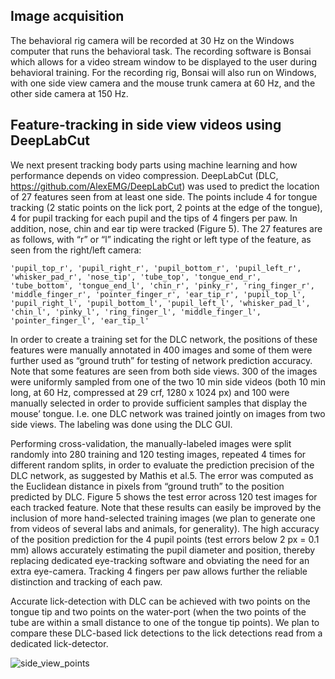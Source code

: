 
## Image acquisition 

The behavioral rig camera will be recorded at 30 Hz on the Windows computer that runs the behavioral task. The recording software is Bonsai which allows for a video stream window to be displayed to the user during behavioral training. For the recording rig, Bonsai will also run on Windows, with one side view camera and the mouse trunk camera at 60 Hz, and the other side camera at 150 Hz. 
 
## Feature-tracking in side view videos using DeepLabCut	 	 
	
We next present tracking body parts using machine learning and how performance depends on video compression. DeepLabCut (DLC, https://github.com/AlexEMG/DeepLabCut) was used to predict the location of 27 features seen from at least one side. The points include 4 for tongue tracking (2 static points on the lick port, 2 points at the edge of the tongue), 4 for pupil tracking for each pupil and the tips of 4 fingers per paw. In addition, nose, chin and ear tip were tracked (Figure 5). The 27 features are as follows, with “r” or “l” indicating the right or left type of the feature, as seen from the right/left camera:

`'pupil_top_r', 'pupil_right_r', 'pupil_bottom_r', 'pupil_left_r', 'whisker_pad_r', 'nose_tip', 'tube_top', 'tongue_end_r', 'tube_bottom', 'tongue_end_l', 'chin_r', 'pinky_r', 'ring_finger_r', 'middle_finger_r', 'pointer_finger_r', 'ear_tip_r', 'pupil_top_l', 'pupil_right_l', 'pupil_bottom_l', 'pupil_left_l', 'whisker_pad_l', 'chin_l', 'pinky_l', 'ring_finger_l', 'middle_finger_l', 'pointer_finger_l', 'ear_tip_l'`


In order to create a training set for the DLC network, the positions of these features were manually annotated in 400 images and some of them were further used as “ground truth” for testing of network prediction accuracy. Note that some features are seen from both side views. 300 of the images were uniformly sampled from one of the two 10 min side videos (both 10 min long, at 60 Hz, compressed at 29 crf, 1280 x 1024 px) and 100 were manually selected in order to provide sufficient samples that display the mouse’ tongue. I.e. one DLC network was trained jointly on images from two side views. The labeling was done using the DLC GUI. 

Performing cross-validation, the manually-labeled images were split randomly into 280 training and 120 testing images, repeated 4 times for different random splits, in order to evaluate the prediction precision of the DLC network, as suggested by Mathis et al.5. The error was computed as the Euclidean distance in pixels from “ground truth” to the position predicted by DLC. Figure 5 shows the test error across 120 test images for each tracked feature. Note that these results can easily be improved by the inclusion of more hand-selected training images (we plan to generate one from videos of several labs and animals, for generality). The high accuracy of the position prediction for the 4 pupil points (test errors below 2 px = 0.1 mm) allows accurately estimating the pupil diameter and position, thereby replacing dedicated eye-tracking software and obviating the need for an extra eye-camera. Tracking 4 fingers per paw allows further the reliable distinction and tracking of each paw. 
	 
Accurate lick-detection with DLC can be achieved with two points on the tongue tip and two points on the water-port (when the two points of the tube are within a small distance to one of the tongue tip points). We plan to compare these DLC-based lick detections to the lick detections read from a dedicated lick-detector. 

![side_view_points](https://user-images.githubusercontent.com/17218515/52708624-ea099680-2f8a-11e9-884b-6c82b1a54ce7.png)


